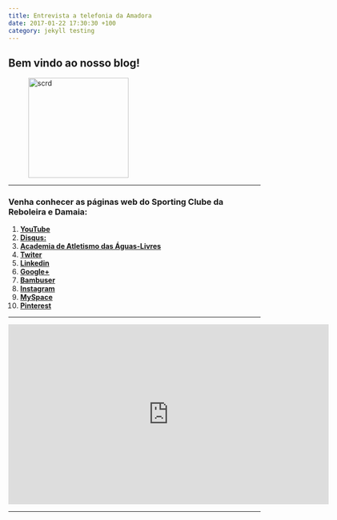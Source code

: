 ```yaml
---
title: Entrevista a telefonia da Amadora
date: 2017-01-22 17:30:30 +100
category: jekyll testing
---
```



## Bem vindo ao nosso blog!

<figure>
	<img src="{{ '/images/scrd.png' | prepend: site.baseurl }}" alt="scrd" width="200px" height="200px">

</figure>

<hr/>

### Venha conhecer as páginas web do Sporting Clube da Reboleira e Damaia:

 1. <a href="https://www.youtube.com/channel/UCtQQHhFjdPeA0DDobSeydWg" target="_blank"> **YouTube**</a>
 2. <a href="https://disqus.com/home/forum/sportingcred/" target="_blank"> **Disqus:**</a>
 3. <a href="https://screboleiradamaia.wixsite.com/sportingcrd/academia" target="_blank"> **Academia de Atletismo das Águas-Livres**</a>
 4. <a href="https://twitter.com/sporting_crd" target="_blank"> **Twiter**</a>       
 5. <a href="https://www.linkedin.com/in/jos%C3%A9-marques-331993138/" target="_blank"> **Linkedin**</a>
 6. <a href="https://plus.google.com/u/0/113308389834614028018" target="_blank"> **Google+**</a>
 7. <a href="http://bambuser.com/channel/SportingCRD" target="_blank"> **Bambuser**</a>
 8. <a href="https://www.instagram.com/scrddevsport/" target="_blank"> **Instagram**</a>
 9. <a href="https://myspace.com/sportingcrd" target="_blank"> **MySpace**</a>
 10. <a href="https://www.pinterest.pt/scrddesporto/" target="_blank"> **Pinterest**</a>
<hr/>

<iframe width="640" height="360" src="https://www.youtube.com/embed/4GGvzANIOeg" frameborder="0" allowfullscreen></iframe>

<hr/>
